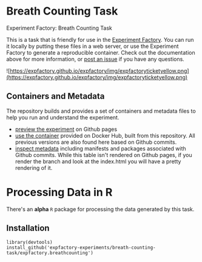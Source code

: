 # Breath Counting Task

Experiment Factory: Breath Counting Task

This is a task that is friendly for use in the [Experiment Factory](https://expfactory.github.io/expfactory). You can run it locally by putting these files in a web server, or use the Experiment Factory to generate a reproducible container. Check out the documentation above for more information, or [post an issue](https://www.github.com/expfactory/expfactory/issues) if you have any questions.

![https://expfactory.github.io/expfactory/img/expfactoryticketyellow.png](https://expfactory.github.io/expfactory/img/expfactoryticketyellow.png)

## Containers and Metadata
The repository builds and provides a set of containers and metadata files to help you run and understand the experiment.

 - [preview the experiment](https://expfactory-experiments.github.io/breath-counting-task/) on Github pages
 - [use the container](https://hub.docker.com/r/expfactory/breath-counting-task/) provided on Docker Hub, built from this repository. All previous versions are also found here based on Github commits.
 - [inspect metadata](https://github.com/expfactory-experiments/breath-counting-task/tree/gh-pages) including manifests and packages associated with Github commits. While this table isn't rendered on Github pages, if you render the branch and look at the index.html you will have a pretty rendering of it. 

# Processing Data in R

There's an **alpha** `R` package for processing the data generated by this task.

## Installation

```
library(devtools)
install_github('expfactory-experiments/breath-counting-task/expfactory.breathcounting')
```
